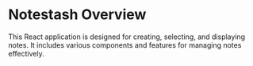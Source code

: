 # Notestash Overview
This React application is designed for creating, selecting, and displaying notes. It includes various components and features for managing notes effectively.

